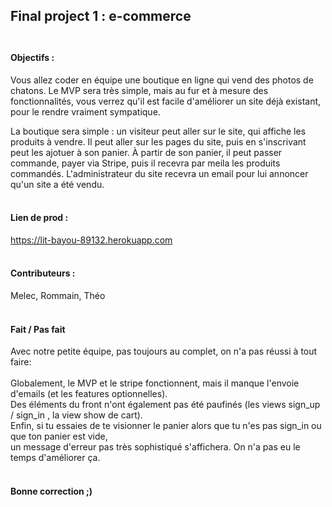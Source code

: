 ## Final project 1 : e-commerce</br></br>
#### Objectifs :
Vous allez coder en équipe une boutique en ligne qui vend des photos de chatons. Le MVP sera très simple, mais au fur et à mesure des fonctionnalités, vous verrez qu'il est facile d'améliorer un site déjà existant, pour le rendre vraiment sympatique.

La boutique sera simple : un visiteur peut aller sur le site, qui affiche les produits à vendre. Il peut aller sur les pages du site, puis en s'inscrivant peut les ajotuer à son panier. À partir de son panier, il peut passer commande, payer via Stripe, puis il recevra par meila les produits commandés. L'administrateur du site recevra un email pour lui annoncer qu'un site a été vendu.</br></br>

#### Lien de prod :
https://lit-bayou-89132.herokuapp.com</br></br>


#### Contributeurs :
Melec, Rommain, Théo</br></br>

#### Fait / Pas fait
Avec notre petite équipe, pas toujours au complet, on n'a pas réussi à tout faire:</br></br>
Globalement, le MVP et le stripe fonctionnent, mais il manque l'envoie d'emails (et les features optionnelles).</br>
Des éléments du front n'ont également pas été paufinés (les views sign_up / sign_in , la view show de cart).</br>
Enfin, si tu essaies de te visionner le panier alors que tu n'es pas sign_in ou que ton panier est vide, </br>
un message d'erreur pas très sophistiqué s'affichera. On n'a pas eu le temps d'améliorer ça.</br></br>

#### Bonne correction ;)
